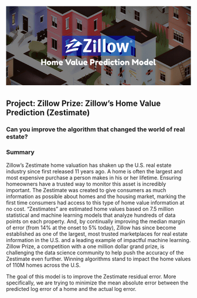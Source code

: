 # ![Zillow](https://github.com/oussou-dev/Zillow_Zestimate_Kaggle/blob/master/img/ZillowHomeValuePredictionModel.png)


## Project: Zillow Prize: Zillow’s Home Value Prediction (Zestimate)
### Can you improve the algorithm that changed the world of real estate?

### Summary

Zillow’s Zestimate home valuation has shaken up the U.S. real estate industry since first released 11 years ago.
A home is often the largest and most expensive purchase a person makes in his or her lifetime. Ensuring homeowners have a trusted way to monitor this asset is incredibly important. The Zestimate was created to give consumers as much information as possible about homes and the housing market, marking the first time consumers had access to this type of home value information at no cost.
“Zestimates” are estimated home values based on 7.5 million statistical and machine learning models that analyze hundreds of data points on each property. And, by continually improving the median margin of error (from 14% at the onset to 5% today), Zillow has since become established as one of the largest, most trusted marketplaces for real estate information in the U.S. and a leading example of impactful machine learning.
Zillow Prize, a competition with a one million dollar grand prize, is challenging the data science community to help push the accuracy of the Zestimate even further. Winning algorithms stand to impact the home values of 110M homes across the U.S.

The goal of this model is to improve the Zestimate residual error. More specifically, we are trying to minimize the mean absolute error between the predicted log error of a home and the actual log error.
